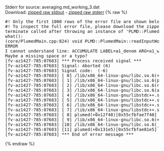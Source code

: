 Stderr for source:  averaging.md_working_3.dat   
Download: [zipped raw stdout](averaging.md_working_3.dat.plumed.stdout.txt.zip) - [zipped raw stderr](averaging.md_working_3.dat.plumed.stderr.txt.zip) 
{% raw %}
<pre>
#! Only the first 1000 rows of the error file are shown below
#! To inspect the full error file, please download the zipped raw stderr file above
terminate called after throwing an instance of 'PLMD::Plumed::ExceptionError'
what():
(core/PlumedMain.cpp:824) void PLMD::PlumedMain::readInputWords(const std::vector<std::__cxx11::basic_string<char> >&)
ERROR
I cannot understand line: ACCUMULATE LABEL=a1_denom ARG=a1_weight STRIDE=1
Maybe a missing space or a typo?
[fv-az1427-785:07683] *** Process received signal ***
[fv-az1427-785:07683] Signal: Aborted (6)
[fv-az1427-785:07683] Signal code:  (-6)
[fv-az1427-785:07683] [ 0] /lib/x86_64-linux-gnu/libc.so.6(+0x42520)[0x7ff78f442520]
[fv-az1427-785:07683] [ 1] /lib/x86_64-linux-gnu/libc.so.6(pthread_kill+0x12c)[0x7ff78f4969fc]
[fv-az1427-785:07683] [ 2] /lib/x86_64-linux-gnu/libc.so.6(raise+0x16)[0x7ff78f442476]
[fv-az1427-785:07683] [ 3] /lib/x86_64-linux-gnu/libc.so.6(abort+0xd3)[0x7ff78f4287f3]
[fv-az1427-785:07683] [ 4] /lib/x86_64-linux-gnu/libstdc++.so.6(+0xa2b9e)[0x7ff78f8a2b9e]
[fv-az1427-785:07683] [ 5] /lib/x86_64-linux-gnu/libstdc++.so.6(+0xae20c)[0x7ff78f8ae20c]
[fv-az1427-785:07683] [ 6] /lib/x86_64-linux-gnu/libstdc++.so.6(+0xae277)[0x7ff78f8ae277]
[fv-az1427-785:07683] [ 7] /lib/x86_64-linux-gnu/libstdc++.so.6(__cxa_rethrow+0x4b)[0x7ff78f8ae52b]
[fv-az1427-785:07683] [ 8] plumed(+0x12f48)[0x55cfbfae7f48]
[fv-az1427-785:07683] [ 9] /lib/x86_64-linux-gnu/libc.so.6(+0x29d90)[0x7ff78f429d90]
[fv-az1427-785:07683] [10] /lib/x86_64-linux-gnu/libc.so.6(__libc_start_main+0x80)[0x7ff78f429e40]
[fv-az1427-785:07683] [11] plumed(+0x131e5)[0x55cfbfae81e5]
[fv-az1427-785:07683] *** End of error message ***
</pre>
{% endraw %}
